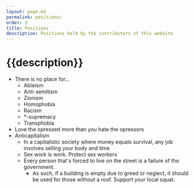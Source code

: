 ```yaml
---
layout: page.md
permalink: positions/
order: 3
title: Positions
description: Positions held by the contributors of this website
---
```

# {{description}}
- There is no place for...
    - Ableism
    - Anti-semitism
    - Zionism
    - Homophobia
    - Racism
    - *-supremacy
    - Transphobia
- Love the opressed more than you hate the opressors
- Anticapitalism
    - In a capitalistic society where money equals survival, any job involves selling your body and time
    - Sex work is work. Protect sex workers
    - Every person that's forced to live on the street is a failure of the government.
        - As such, if a building is empty due to greed or neglect, it should be used for those without a roof. Support your local squat.

